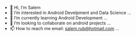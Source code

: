 - 👋 Hi, I’m Salem
- 👀 I’m interested in Android Develpment and Data Science ... 
- 🌱 I’m currently learning Android Development ...
- 💞️ I’m looking to collaborate on android projects ...
- 📫 How to reach me  email: salem.rub@hotmail.com ...

<!---
salem-rub/salem-rub is a ✨ special ✨ repository because its `README.md` (this file) appears on your GitHub profile.
You can click the Preview link to take a look at your changes.
--->
